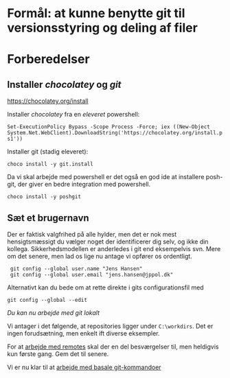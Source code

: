 # Formål: at kunne benytte git til versionsstyring og deling af filer 


# Forberedelser 

## Installer *chocolatey* og *git* 
https://chocolatey.org/install

Installer *chocolatey* fra en _eleveret_ powershell: 

```Set-ExecutionPolicy Bypass -Scope Process -Force; iex ((New-Object System.Net.WebClient).DownloadString('https://chocolatey.org/install.ps1'))```

Installer git (stadig eleveret): 

```
choco install -y git.install 
```
Da vi skal arbejde med powershell er det også en god ide at installere posh-git, der giver en bedre integration med powershell. 

```
choco install -y poshgit
```

## Sæt et brugernavn
Der er faktisk valgfrihed på alle hylder, men det er nok mest hensigtsmæssigt du vælger noget der identificerer dig selv, og ikke din kollega. Sikkerhedsmodellen er anderledes i git end eksempelvis svn. Mere om det senere, men lad os lige nu antage vi opfører os ordentligt. 

```
 git config --global user.name "Jens Hansen"
 git config --global user.email "jens.hansen@jppol.dk"
```
Alternativt kan du bede om at rette direkte i gits configurationsfil med 
```
git config --global --edit
```

*Du kan nu arbejde med git lokalt*

Vi antager i det følgende, at repositories ligger under `C:\workdirs`. Det er ingen forudsætning, men enkelt ift diverse eksempler. 

For at [arbejde med remotes](./remotes.md) skal der en del besværgelser til, men heldigvis kun første gang. Gem det til senere. 

Vi er nu klar til at [arbejde med basale git-kommandoer](./basics.md)
